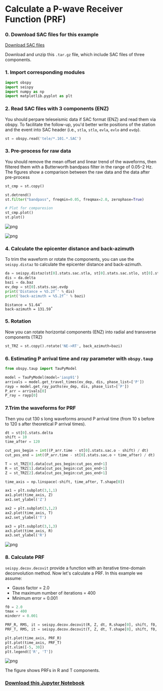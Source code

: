 
# Calculate a P-wave Receiver Function (PRF)

### 0. Download SAC files for this example
[Download SAC files](https://git.nju.edu.cn/xumi1993/source/-/raw/33e89db97bd8c2a9689b27ac843ccaffa7ea2790/rf_example.tar.gz)

Download and unzip this `.tar.gz` file, which include SAC files of three components.

### 1. Import corresponding modules


```python
import obspy
import seispy
import numpy as np
import matplotlib.pyplot as plt
```

### 2. Read SAC files with 3 components (ENZ)
You should perpare teleseismic data if SAC format (ENZ) and read them via obspy. To facilitate the follow-up, you'd better write positions of the station and the event into SAC header (i.e., `stla`, `stlo`, `evla`, `evlo` and `evdp`).


```python
st = obspy.read('tele/*.101.*.SAC')
```

### 3. Pre-process for raw data
You should remove the mean offset and linear trend of the waveforms, then filtered them with a Butterworth bandpass filter in the range of 0.05–2 Hz. The figures show a comparison between the raw data and the data after pre-process


```python
st_cmp = st.copy()

st.detrend()
st.filter("bandpass", freqmin=0.05, freqmax=2.0, zerophase=True)

# Plot for comparesion
st_cmp.plot()
st.plot()
```


![png](/_static/files/output_5_0.png)



![png](/_static/files/output_5_1.png)




### 4. Calculate the epicenter distance and back-azimuth
To trim the waveform or rotate the components, you can use the `seispy.distaz` to calculate the epicenter distance and back-azimuth.



```python
da = seispy.distaz(st[0].stats.sac.stla, st[0].stats.sac.stlo, st[0].stats.sac.evla, st[0].stats.sac.evlo)
dis = da.delta
bazi = da.baz
ev_dep = st[0].stats.sac.evdp
print('Distance = %5.2f˚' % dis)
print('back-azimuth = %5.2f˚' % bazi)
```

    Distance = 51.64˚
    back-azimuth = 131.59˚


### 5. Rotation
Now you can rotate horizontal components (ENZ) into radial and transverse components (TRZ)


```python
st_TRZ = st.copy().rotate('NE->RT', back_azimuth=bazi)
```

### 6. Estimating P arrival time and ray parameter with `obspy.taup`


```python
from obspy.taup import TauPyModel

model = TauPyModel(model='iasp91')
arrivals = model.get_travel_times(ev_dep, dis, phase_list=['P'])
rayp = model.get_ray_paths(ev_dep, dis, phase_list=['P'])
P_arr = arrivals[0]
P_ray = rayp[0]
```


### 7.Trim the waveforms for PRF
Then you cut 130 s long waveforms around P arrival time (from 10 s before to 120 s after theoretical P arrival times).


```python
dt = st[0].stats.delta
shift = 10
time_after = 120

cut_pos_begin = int((P_arr.time - st[0].stats.sac.o - shift) / dt)
cut_pos_end = int((P_arr.time - st[0].stats.sac.o + time_after) / dt)

T = st_TRZ[0].data[cut_pos_begin:cut_pos_end+1]
R = st_TRZ[1].data[cut_pos_begin:cut_pos_end+1]
Z = st_TRZ[2].data[cut_pos_begin:cut_pos_end+1]

time_axis = np.linspace(-shift, time_after, T.shape[0])

ax1 = plt.subplot(3,1,1)
ax1.plot(time_axis, Z)
ax1.set_ylabel('Z')

ax2 = plt.subplot(3,1,2)
ax2.plot(time_axis, T)
ax2.set_ylabel('T')

ax3 = plt.subplot(3,1,3)
ax3.plot(time_axis, R)
ax3.set_ylabel('R')

```



![png](/_static/files/output_13_1.png)


### 8. Calculate PRF
`seispy.decov.decovit` provide a function with an iterative time-domain deconvolution method. Now let's calculate a PRF. In this example we assume:
- Gauss factor = 2.0
- The maximum number of iterations = 400
- Minimum error = 0.001


```python
f0 = 2.0
tmax = 400
minderr = 0.001

PRF_R, RMS, it = seispy.decov.decovit(R, Z, dt, R.shape[0], shift, f0, tmax, minderr)
PRF_T, RMS, it = seispy.decov.decovit(T, Z, dt, T.shape[0], shift, f0, tmax, minderr)

plt.plot(time_axis, PRF_R)
plt.plot(time_axis, PRF_T)
plt.xlim([-5, 30])
plt.legend(['R', 'T'])
```



![png](/_static/files/output_15_1.png)


The figure shows PRFs in R and T components.

### [Download this Jupyter Notebook](https://git.nju.edu.cn/xumi1993/source/-/raw/33e89db97bd8c2a9689b27ac843ccaffa7ea2790/PRF_Process.ipynb)